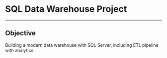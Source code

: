 # SQL  Data Warehouse Project
-----
## Objective 
Building a modern data warehouse with SQL Server, including ETL pipeline with analytics
